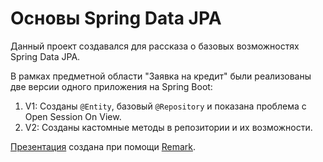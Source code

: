 # Основы Spring Data JPA
Данный проект создавался для рассказа о базовых возможностях Spring Data JPA.

В рамках предметной области "Заявка на кредит" были реализованы две версии одного приложения на Spring Boot:
1. V1: Созданы `@Entity`, базовый `@Repository` и показана проблема с Open Session On View.
2. V2: Созданы кастомные методы в репозитории и их возможности.

[Презентация](https://linarkou.github.io/spring-data-jpa-demo/presentation/presentation.html) создана при помощи [Remark](https://github.com/gnab/remark).
